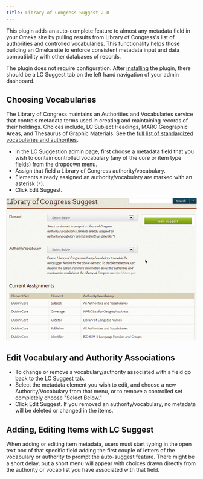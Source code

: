 ```yaml
---
title: Library of Congress Suggest 2.0
---
```

This plugin adds an auto-complete feature to almost any metadata field in your Omeka site by pulling results from Library of Congress's list of authorities and controlled vocabularies. This functionality helps those building an Omeka site to enforce consistent metadata input and data compatibility with other databases of records.

The plugin does not require configuration. After [installing](../Managing_Plugins_2.md#installing-a-plugin) the plugin, there should be a LC Suggest tab on the left hand navigation of your admin dashboard.

## Choosing Vocabularies

The Library of Congress maintains an Authorities and Vocabularies service that controls metadata terms used in creating and maintaining records of their holdings. Choices include, LC Subject Headings, MARC Geographic Areas, and Thesaurus of Graphic Materials. See the [full list of standardized vocabularies and authorities](http://id.loc.gov/).

-   In the LC Suggestion admin page, first choose a metadata field that you wish to contain controlled vocabulary (any of the core or item type fields) from the dropdown menu.
-   Assign that field a Library of Congress authority/vocabulary.
-   Elements already assigned an authority/vocabulary are marked with an asterisk (`*`).
-   Click Edit Suggest.

![LC Suggest with dropdown selected and a number of assignments already made](../doc_files/plugin_images/LCSuggest.png)


## Edit Vocabulary and Authority Associations

-   To change or remove a vocabulary/authority associated with a field go back to the LC Suggest tab.
-   Select the metadata element you wish to edit, and choose a new Authority/Vocabulary from that menu, or to remove a controlled set completely choose "Select Below."
-   Click Edit Suggest. If you removed an authority/vocabulary, no metadata will be deleted or changed in the items.

## Adding, Editing Items with LC Suggest 
When adding or editing item metadata, users must start typing in the open text box of that specific field adding the first couple of letters of the vocabulary or authority to prompt the auto-suggest feature. There might be a short delay, but a short menu will appear with choices drawn directly from the authority or vocab list you have associated with that field.
